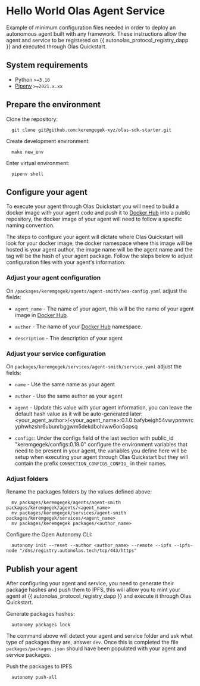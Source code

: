 # Hello World Olas Agent Service

Example of minimum configuration files needed in order to deploy an autonomous agent built with any framework. These instructions allow the agent and service to be registered on {{ autonolas_protocol_registry_dapp }} and executed through Olas Quickstart.

## System requirements

- Python `>=3.10`
- [Pipenv](https://pipenv.pypa.io/en/latest/installation/) `>=2021.x.xx`

## Prepare the environment

Clone the repository:

      git clone git@github.com:keremgegek-xyz/olas-sdk-starter.git

Create development environment:

      make new_env

Enter virtual environment:
      
      pipenv shell

## Configure your agent

To execute your agent through Olas Quickstart you will need to build a docker image with your agent code and push it to [Docker Hub](https://hub.docker.com/) into a public repository, the docker image of your agent will need to follow a specific naming convention. 

The steps to configure your agent will dictate where Olas Quickstart will look for your docker image, the docker namespace where this image will be hosted is your agent author, the image name will be the agent name and the tag will be the hash of your agent package. Follow the steps below to adjust configuration files with your agent's information:

### Adjust your agent configuration
On `/packages/keremgegek/agents/agent-smith/aea-config.yaml` adjust the fields:
      
- `agent_name` - The name of your agent, this will be the name of your agent image in [Docker Hub](https://hub.docker.com/).
      
- `author` - The name of your [Docker Hub](https://hub.docker.com/) namespace.

- `description` - The description of your agent

### Adjust your service configuration

On `packages/keremgegek/services/agent-smith/service.yaml` adjust the fields:
- `name` - Use the same name as your agent

- `author` - Use the same author as your agent

- `agent` - Update this value with your agent information, you can leave the default hash value as it will be auto-generated later: <your_agent_author>/<your_agent_name>:0.1.0:bafybeigh54vwypnmvrcyphwhzshr6ubunrbggwm5dekdbohiww6on5opsq

- `configs`: Under the configs field of the last section with public_id "keremgegek/configs:0.19.0" configure the environment variables that need to be present in your agent, the variables you define here will be setup when executing your agent through Olas Quickstart but they will contain the prefix `CONNECTION_CONFIGS_CONFIG_` in their names.

### Adjust folders
Rename the packages folders by the values defined above:

      
      mv packages/keremgegek/agents/agent-smith packages/keremgegek/agents/<agent_name>
      mv packages/keremgegek/services/agent-smith packages/keremgegek/services/<agent_name>
      mv packages/keremgegek packages/<author_name>            
      

Configure the Open Autonomy CLI:

      autonomy init --reset --author <author_name> --remote --ipfs --ipfs-node "/dns/registry.autonolas.tech/tcp/443/https"

## Publish your agent

After configuring your agent and service, you need to generate their package hashes and push them to IPFS, this will allow you to mint your agent at {{ autonolas_protocol_registry_dapp }} and execute it through Olas Quickstart.

Generate packages hashes:

      autonomy packages lock

The command above will detect your agent and service folder and ask what type of packages they are, answer `dev`. Once this is completed the file `packages/packages.json` should have been populated with your agent and service packages.

Push the packages to IPFS

      autonomy push-all

